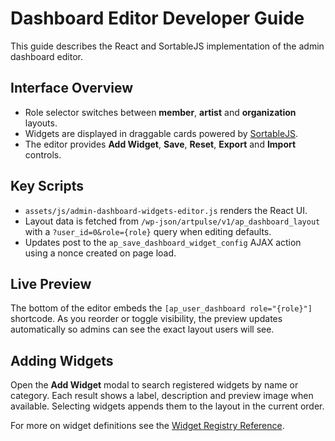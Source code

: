 # Dashboard Editor Developer Guide

This guide describes the React and SortableJS implementation of the admin dashboard editor.

## Interface Overview
- Role selector switches between **member**, **artist** and **organization** layouts.
- Widgets are displayed in draggable cards powered by [SortableJS](https://sortablejs.github.io/Sortable/).
- The editor provides **Add Widget**, **Save**, **Reset**, **Export** and **Import** controls.

## Key Scripts
- `assets/js/admin-dashboard-widgets-editor.js` renders the React UI.
- Layout data is fetched from `/wp-json/artpulse/v1/ap_dashboard_layout` with a `?user_id=0&role={role}` query when editing defaults.
- Updates post to the `ap_save_dashboard_widget_config` AJAX action using a nonce created on page load.

## Live Preview
The bottom of the editor embeds the `[ap_user_dashboard role="{role}"]` shortcode. As you reorder or toggle visibility, the preview updates automatically so admins can see the exact layout users will see.

## Adding Widgets
Open the **Add Widget** modal to search registered widgets by name or category. Each result shows a label, description and preview image when available. Selecting widgets appends them to the layout in the current order.

For more on widget definitions see the [Widget Registry Reference](./widget-registry-reference.md).
